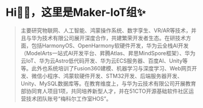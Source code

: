 # Hi👋🏼，这里是Maker-IoT组✨

>主要研究物联网、人工智能、鸿蒙操作系统、数字孪生、VR/AR等技术，并且与华为技术有限公司展开深度合作，共建繁荣开发者生态。在研技术方面，包括HarmonyOS、OpenHarmony软硬件开发，华为云全栈AI开发（ModelArts一站式AI开发平台、昇腾Atlas、昇思MindSpore框架）、华为云IoT、华为云Astro低代码开发、华为云ECS服务器、百度AI、Unity等等。此外也系统培训了Fusion360建模、机器学习与深度学习、Web网页开发、微信小程序、鸿蒙软硬件开发、STM32开发、后端服务器开发、Unity、MySQL数据库等。在教育维度上，与华为云技术有限公司开展教育部协同育人项目1项，共同培养新型人才，并在51CTO开源基础软件社区运营技术团队账号“梅科尔工作室HOS”。
